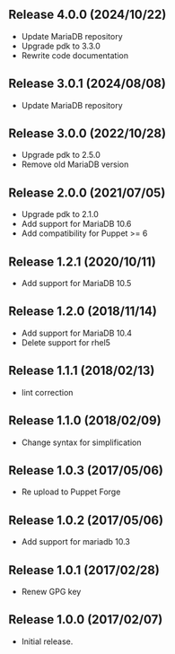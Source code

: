 Release 4.0.0 (2024/10/22)
---

- Update MariaDB repository
- Upgrade pdk to 3.3.0
- Rewrite code documentation

Release 3.0.1 (2024/08/08)
---

- Update MariaDB repository

Release 3.0.0 (2022/10/28)
---

- Upgrade pdk to 2.5.0
- Remove old MariaDB version

Release 2.0.0 (2021/07/05)
---

- Upgrade pdk to 2.1.0
- Add support for MariaDB 10.6
- Add compatibility for Puppet >= 6

Release 1.2.1 (2020/10/11)
---

- Add support for MariaDB 10.5

Release 1.2.0 (2018/11/14)
---

- Add support for MariaDB 10.4
- Delete support for rhel5

Release 1.1.1 (2018/02/13)
---

- lint correction

Release 1.1.0 (2018/02/09)
---

- Change syntax for simplification

Release 1.0.3 (2017/05/06)
---

- Re upload to Puppet Forge

Release 1.0.2 (2017/05/06)
---

- Add support for mariadb 10.3

Release 1.0.1 (2017/02/28)
---

- Renew GPG key

Release 1.0.0 (2017/02/07)
---

- Initial release.

